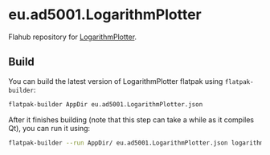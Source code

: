 # eu.ad5001.LogarithmPlotter

Flahub repository for [LogarithmPlotter](https://apps.ad5001.eu/logarithmplotter/).

## Build

You can build the latest version of LogarithmPlotter flatpak using `flatpak-builder`:    
```bash
flatpak-builder AppDir eu.ad5001.LogarithmPlotter.json
```

After it finishes building (note that this step can take a while as it compiles Qt), you can run it using:
```bash
flatpak-builder --run AppDir/ eu.ad5001.LogarithmPlotter.json logarithmplotter --no-check-for-updates
```

